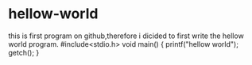 # hellow-world
this is first program on github,therefore i dicided to first write the hellow world program.
#include<stdio.h>
void main()
{
printf("hellow world");
getch();
}

